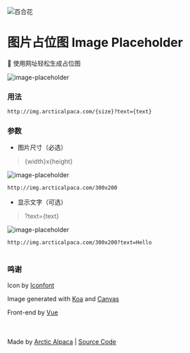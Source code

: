 ![百合花](/flower.png)

# 图片占位图 Image Placeholder

👋 使用网址轻松生成占位图

![image-placeholder](https://img.arcticalpaca.com/700x200)

### 用法

```txt
http://img.arcticalpaca.com/{size}?text={text}
```

### 参数

- 图片尺寸（必选）

> {width}x{height}

![image-placeholder](https://img.arcticalpaca.com/200x100)

```txt
http://img.arcticalpaca.com/300x200
```

- 显示文字（可选）

> ?text={text}

![image-placeholder](https://img.arcticalpaca.com/200x100?text=Hello)

```txt
http://img.arcticalpaca.com/300x200?text=Hello
```

<div style="margin-top:40px;"></div>

### 鸣谢

Icon by [Iconfont](https://www.iconfont.cn/illustrations/detail?cid=44142)

Image generated with [Koa](https://github.com/koajs/koa) and [Canvas](https://github.com/Automattic/node-canvas)

Front-end by [Vue](https://cn.vuejs.org/)

<div style="margin-top:50px;"></div>

Made by [Arctic Alpaca](https://github.com/wjjwkwindy) | [Source Code](https://github.com/wjjwkwindy/image-placeholder)
